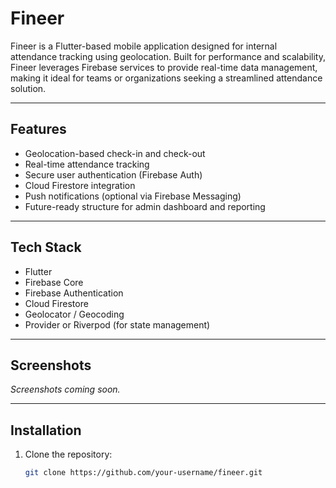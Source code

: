 # Fineer

Fineer is a Flutter-based mobile application designed for internal attendance tracking using geolocation. Built for performance and scalability, Fineer leverages Firebase services to provide real-time data management, making it ideal for teams or organizations seeking a streamlined attendance solution.

---

## Features

- Geolocation-based check-in and check-out
- Real-time attendance tracking
- Secure user authentication (Firebase Auth)
- Cloud Firestore integration
- Push notifications (optional via Firebase Messaging)
- Future-ready structure for admin dashboard and reporting

---

## Tech Stack

- Flutter 
- Firebase Core
- Firebase Authentication
- Cloud Firestore
- Geolocator / Geocoding
- Provider or Riverpod (for state management)

---

## Screenshots

_Screenshots coming soon._

---

## Installation

1. Clone the repository:
   ```bash
   git clone https://github.com/your-username/fineer.git
